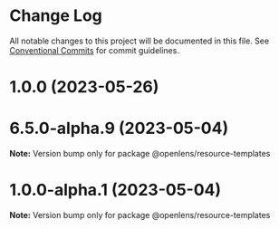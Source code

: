 # Change Log

All notable changes to this project will be documented in this file.
See [Conventional Commits](https://conventionalcommits.org) for commit guidelines.

# 1.0.0 (2023-05-26)



# 6.5.0-alpha.9 (2023-05-04)

**Note:** Version bump only for package @openlens/resource-templates





# 1.0.0-alpha.1 (2023-05-04)

**Note:** Version bump only for package @openlens/resource-templates
